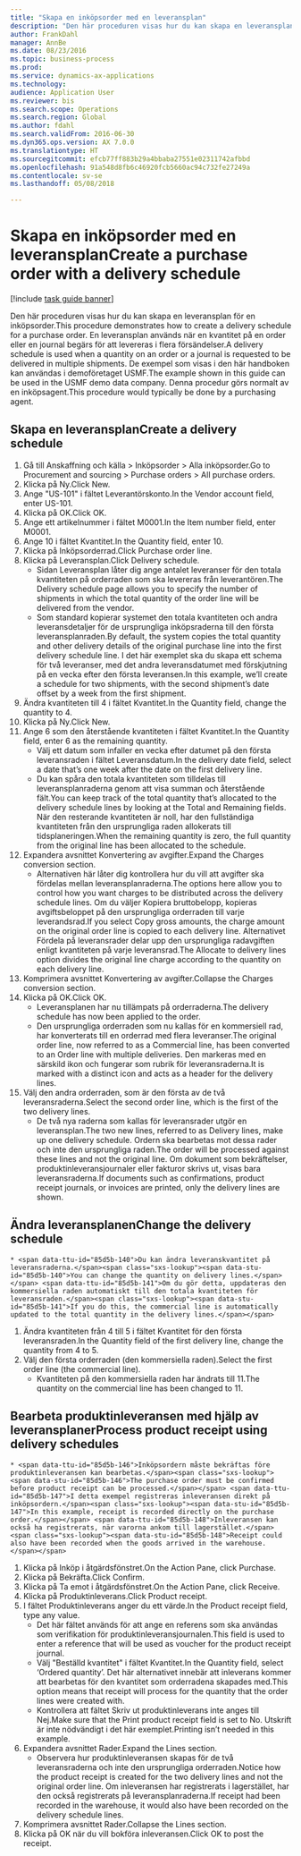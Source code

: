```yaml
--- 
title: "Skapa en inköpsorder med en leveransplan"
description: "Den här proceduren visas hur du kan skapa en leveransplan för en inköpsorder."
author: FrankDahl
manager: AnnBe
ms.date: 08/23/2016
ms.topic: business-process
ms.prod: 
ms.service: dynamics-ax-applications
ms.technology: 
audience: Application User
ms.reviewer: bis
ms.search.scope: Operations
ms.search.region: Global
ms.author: fdahl
ms.search.validFrom: 2016-06-30
ms.dyn365.ops.version: AX 7.0.0
ms.translationtype: HT
ms.sourcegitcommit: efcb77ff883b29a4bbaba27551e02311742afbbd
ms.openlocfilehash: 91a548d8fb6c46920fcb5660ac94c732fe27249a
ms.contentlocale: sv-se
ms.lasthandoff: 05/08/2018

---
```

# <a name="create-a-purchase-order-with-a-delivery-schedule"></a><span data-ttu-id="85d5b-103">Skapa en inköpsorder med en leveransplan</span><span class="sxs-lookup"><span data-stu-id="85d5b-103">Create a purchase order with a delivery schedule</span></span>

[!include [task guide banner](../../includes/task-guide-banner.md)]

<span data-ttu-id="85d5b-104">Den här proceduren visas hur du kan skapa en leveransplan för en inköpsorder.</span><span class="sxs-lookup"><span data-stu-id="85d5b-104">This procedure demonstrates how to create a delivery schedule for a purchase order.</span></span> <span data-ttu-id="85d5b-105">En leveransplan används när en kvantitet på en order eller en journal begärs för att levereras i flera försändelser.</span><span class="sxs-lookup"><span data-stu-id="85d5b-105">A delivery schedule is used when a quantity on an order or a journal is requested to be delivered in multiple shipments.</span></span> <span data-ttu-id="85d5b-106">De exempel som visas i den här handboken kan användas i demoföretaget USMF.</span><span class="sxs-lookup"><span data-stu-id="85d5b-106">The example shown in this guide can be used in the USMF demo data company.</span></span> <span data-ttu-id="85d5b-107">Denna procedur görs normalt av en inköpsagent.</span><span class="sxs-lookup"><span data-stu-id="85d5b-107">This procedure would typically be done by a purchasing agent.</span></span>


## <a name="create-a-delivery-schedule"></a><span data-ttu-id="85d5b-108">Skapa en leveransplan</span><span class="sxs-lookup"><span data-stu-id="85d5b-108">Create a delivery schedule</span></span>
1. <span data-ttu-id="85d5b-109">Gå till Anskaffning och källa > Inköpsorder > Alla inköpsorder.</span><span class="sxs-lookup"><span data-stu-id="85d5b-109">Go to Procurement and sourcing > Purchase orders > All purchase orders.</span></span>
2. <span data-ttu-id="85d5b-110">Klicka på Ny.</span><span class="sxs-lookup"><span data-stu-id="85d5b-110">Click New.</span></span>
3. <span data-ttu-id="85d5b-111">Ange "US-101" i fältet Leverantörskonto.</span><span class="sxs-lookup"><span data-stu-id="85d5b-111">In the Vendor account field, enter US-101.</span></span>
4. <span data-ttu-id="85d5b-112">Klicka på OK.</span><span class="sxs-lookup"><span data-stu-id="85d5b-112">Click OK.</span></span>
5. <span data-ttu-id="85d5b-113">Ange ett artikelnummer i fältet M0001.</span><span class="sxs-lookup"><span data-stu-id="85d5b-113">In the Item number field, enter M0001.</span></span>
6. <span data-ttu-id="85d5b-114">Ange 10 i fältet Kvantitet.</span><span class="sxs-lookup"><span data-stu-id="85d5b-114">In the Quantity field, enter 10.</span></span>
7. <span data-ttu-id="85d5b-115">Klicka på Inköpsorderrad.</span><span class="sxs-lookup"><span data-stu-id="85d5b-115">Click Purchase order line.</span></span>
8. <span data-ttu-id="85d5b-116">Klicka på Leveransplan.</span><span class="sxs-lookup"><span data-stu-id="85d5b-116">Click Delivery schedule.</span></span>
    * <span data-ttu-id="85d5b-117">Sidan Leveransplan låter dig ange antalet leveranser för den totala kvantiteten på orderraden som ska levereras från leverantören.</span><span class="sxs-lookup"><span data-stu-id="85d5b-117">The Delivery schedule page allows you to specify the number of shipments in which the total quantity of the order line will be delivered from the vendor.</span></span>  
    * <span data-ttu-id="85d5b-118">Som standard kopierar systemet den totala kvantiteten och andra leveransdetaljer för de ursprungliga inköpsraderna till den första leveransplanraden.</span><span class="sxs-lookup"><span data-stu-id="85d5b-118">By default, the system copies the total quantity and other delivery details of the original purchase line into the first delivery schedule line.</span></span> <span data-ttu-id="85d5b-119">I det här exemplet ska du skapa ett schema för två leveranser, med det andra leveransdatumet med förskjutning på en vecka efter den första leveransen.</span><span class="sxs-lookup"><span data-stu-id="85d5b-119">In this example, we’ll create a schedule for two shipments, with the second shipment’s date offset by a week from the first shipment.</span></span>  
9. <span data-ttu-id="85d5b-120">Ändra kvantiteten till 4 i fältet Kvantitet.</span><span class="sxs-lookup"><span data-stu-id="85d5b-120">In the Quantity field, change the quantity to 4.</span></span>
10. <span data-ttu-id="85d5b-121">Klicka på Ny.</span><span class="sxs-lookup"><span data-stu-id="85d5b-121">Click New.</span></span>
11. <span data-ttu-id="85d5b-122">Ange 6 som den återstående kvantiteten i fältet Kvantitet.</span><span class="sxs-lookup"><span data-stu-id="85d5b-122">In the Quantity field, enter 6 as the remaining quantity.</span></span>
    * <span data-ttu-id="85d5b-123">Välj ett datum som infaller en vecka efter datumet på den första leveransraden i fältet Leveransdatum.</span><span class="sxs-lookup"><span data-stu-id="85d5b-123">In the delivery date field, select a date that’s one week after the date on the first delivery line.</span></span>  
    * <span data-ttu-id="85d5b-124">Du kan spåra den totala kvantiteten som tilldelas till leveransplanraderna genom att visa summan och återstående fält.</span><span class="sxs-lookup"><span data-stu-id="85d5b-124">You can keep track of the total quantity that’s allocated to the delivery schedule lines by looking at the Total and Remaining fields.</span></span> <span data-ttu-id="85d5b-125">När den resterande kvantiteten är noll, har den fullständiga kvantiteten från den ursprungliga raden allokerats till tidsplaneringen.</span><span class="sxs-lookup"><span data-stu-id="85d5b-125">When the remaining quantity is zero, the full quantity from the original line has been allocated to the schedule.</span></span>  
12. <span data-ttu-id="85d5b-126">Expandera avsnittet Konvertering av avgifter.</span><span class="sxs-lookup"><span data-stu-id="85d5b-126">Expand the Charges conversion section.</span></span>
    * <span data-ttu-id="85d5b-127">Alternativen här låter dig kontrollera hur du vill att avgifter ska fördelas mellan leveransplanraderna.</span><span class="sxs-lookup"><span data-stu-id="85d5b-127">The options here allow you to control how you want charges to be distributed across the delivery schedule lines.</span></span> <span data-ttu-id="85d5b-128">Om du väljer Kopiera bruttobelopp, kopieras avgiftsbeloppet på den ursprungliga orderraden till varje leverandsrad.</span><span class="sxs-lookup"><span data-stu-id="85d5b-128">If you select Copy gross amounts, the charge amount on the original order line is copied to each delivery line.</span></span> <span data-ttu-id="85d5b-129">Alternativet Fördela på leveransrader delar upp den ursprungliga radavgiften enligt kvantiteten på varje leveransrad.</span><span class="sxs-lookup"><span data-stu-id="85d5b-129">The Allocate to delivery lines option divides the original line charge according to the quantity on each delivery line.</span></span>  
13. <span data-ttu-id="85d5b-130">Komprimera avsnittet Konvertering av avgifter.</span><span class="sxs-lookup"><span data-stu-id="85d5b-130">Collapse the Charges conversion section.</span></span>
14. <span data-ttu-id="85d5b-131">Klicka på OK.</span><span class="sxs-lookup"><span data-stu-id="85d5b-131">Click OK.</span></span>
    * <span data-ttu-id="85d5b-132">Leveransplanen har nu tillämpats på orderraderna.</span><span class="sxs-lookup"><span data-stu-id="85d5b-132">The delivery schedule has now been applied to the order.</span></span>  
    * <span data-ttu-id="85d5b-133">Den ursprungliga orderraden som nu kallas för en kommersiell rad, har konverterats till en orderrad med flera leveranser.</span><span class="sxs-lookup"><span data-stu-id="85d5b-133">The original order line, now referred to as a Commercial line, has been converted to an Order line with multiple deliveries.</span></span> <span data-ttu-id="85d5b-134">Den markeras med en särskild ikon och fungerar som rubrik för leveransraderna.</span><span class="sxs-lookup"><span data-stu-id="85d5b-134">It is marked with a distinct icon and acts as a header for the delivery lines.</span></span>  
15. <span data-ttu-id="85d5b-135">Välj den andra orderraden, som är den första av de två leveransraderna.</span><span class="sxs-lookup"><span data-stu-id="85d5b-135">Select the second order line, which is the first of the two delivery lines.</span></span>
    * <span data-ttu-id="85d5b-136">De två nya raderna som kallas för leveransrader utgör en leveransplan.</span><span class="sxs-lookup"><span data-stu-id="85d5b-136">The two new lines, referred to as Delivery lines, make up one delivery schedule.</span></span> <span data-ttu-id="85d5b-137">Ordern ska bearbetas mot dessa rader och inte den ursprungliga raden.</span><span class="sxs-lookup"><span data-stu-id="85d5b-137">The order will be processed against these lines and not the original line.</span></span> <span data-ttu-id="85d5b-138">Om dokument som bekräftelser, produktinleveransjournaler eller fakturor skrivs ut, visas bara leveransraderna.</span><span class="sxs-lookup"><span data-stu-id="85d5b-138">If documents such as confirmations, product receipt journals, or invoices are printed, only the delivery lines are shown.</span></span>  

## <a name="change-the-delivery-schedule"></a><span data-ttu-id="85d5b-139">Ändra leveransplanen</span><span class="sxs-lookup"><span data-stu-id="85d5b-139">Change the delivery schedule</span></span>
    * <span data-ttu-id="85d5b-140">Du kan ändra leveranskvantitet på leveransraderna.</span><span class="sxs-lookup"><span data-stu-id="85d5b-140">You can change the quantity on delivery lines.</span></span> <span data-ttu-id="85d5b-141">Om du gör detta, uppdateras den kommersiella raden automatiskt till den totala kvantiteten för leveransraden.</span><span class="sxs-lookup"><span data-stu-id="85d5b-141">If you do this, the commercial line is automatically updated to the total quantity in the delivery lines.</span></span>  
1. <span data-ttu-id="85d5b-142">Ändra kvantiteten från 4 till 5 i fältet Kvantitet för den första leveransraden.</span><span class="sxs-lookup"><span data-stu-id="85d5b-142">In the Quantity field of the first delivery line, change the quantity from 4 to 5.</span></span>
2. <span data-ttu-id="85d5b-143">Välj den första orderraden (den kommersiella raden).</span><span class="sxs-lookup"><span data-stu-id="85d5b-143">Select the first order line (the commercial line).</span></span>
    * <span data-ttu-id="85d5b-144">Kvantiteten på den kommersiella raden har ändrats till 11.</span><span class="sxs-lookup"><span data-stu-id="85d5b-144">The quantity on the commercial line has been changed to 11.</span></span>  

## <a name="process-product-receipt-using-delivery-schedules"></a><span data-ttu-id="85d5b-145">Bearbeta produktinleveransen med hjälp av leveransplaner</span><span class="sxs-lookup"><span data-stu-id="85d5b-145">Process product receipt using delivery schedules</span></span>
    * <span data-ttu-id="85d5b-146">Inköpsordern måste bekräftas före produktinleveransen kan bearbetas.</span><span class="sxs-lookup"><span data-stu-id="85d5b-146">The purchase order must be confirmed before product receipt can be processed.</span></span> <span data-ttu-id="85d5b-147">I detta exempel registreras inleveransen direkt på inköpsordern.</span><span class="sxs-lookup"><span data-stu-id="85d5b-147">In this example, receipt is recorded directly on the purchase order.</span></span> <span data-ttu-id="85d5b-148">Inleveransen kan också ha registrerats, när varorna ankom till lagerstället.</span><span class="sxs-lookup"><span data-stu-id="85d5b-148">Receipt could also have been recorded when the goods arrived in the warehouse.</span></span>  
1. <span data-ttu-id="85d5b-149">Klicka på Inköp i åtgärdsfönstret.</span><span class="sxs-lookup"><span data-stu-id="85d5b-149">On the Action Pane, click Purchase.</span></span>
2. <span data-ttu-id="85d5b-150">Klicka på Bekräfta.</span><span class="sxs-lookup"><span data-stu-id="85d5b-150">Click Confirm.</span></span>
3. <span data-ttu-id="85d5b-151">Klicka på Ta emot i åtgärdsfönstret.</span><span class="sxs-lookup"><span data-stu-id="85d5b-151">On the Action Pane, click Receive.</span></span>
4. <span data-ttu-id="85d5b-152">Klicka på Produktinleverans.</span><span class="sxs-lookup"><span data-stu-id="85d5b-152">Click Product receipt.</span></span>
5. <span data-ttu-id="85d5b-153">I fältet Produktinleverans anger du ett värde.</span><span class="sxs-lookup"><span data-stu-id="85d5b-153">In the Product receipt field, type any value.</span></span>
    * <span data-ttu-id="85d5b-154">Det här fältet används för att ange en referens som ska användas som verifikation för produktinleveransjournalen.</span><span class="sxs-lookup"><span data-stu-id="85d5b-154">This field is used to enter a reference that will be used as voucher for the product receipt journal.</span></span>  
    * <span data-ttu-id="85d5b-155">Välj "Beställd kvantitet" i fältet Kvantitet.</span><span class="sxs-lookup"><span data-stu-id="85d5b-155">In the Quantity field, select ‘Ordered quantity’.</span></span> <span data-ttu-id="85d5b-156">Det här alternativet innebär att inleverans kommer att bearbetas för den kvantitet som orderradena skapades med.</span><span class="sxs-lookup"><span data-stu-id="85d5b-156">This option means that receipt will process for the quantity that the order lines were created with.</span></span>  
    * <span data-ttu-id="85d5b-157">Kontrollera att fältet Skriv ut produktinleverans inte anges till Nej.</span><span class="sxs-lookup"><span data-stu-id="85d5b-157">Make sure that the Print product receipt field is set to No.</span></span> <span data-ttu-id="85d5b-158">Utskrift är inte nödvändigt i det här exemplet.</span><span class="sxs-lookup"><span data-stu-id="85d5b-158">Printing isn’t needed in this example.</span></span>  
6. <span data-ttu-id="85d5b-159">Expandera avsnittet Rader.</span><span class="sxs-lookup"><span data-stu-id="85d5b-159">Expand the Lines section.</span></span>
    * <span data-ttu-id="85d5b-160">Observera hur produktinleveransen skapas för de två leveransraderna och inte den ursprungliga orderraden.</span><span class="sxs-lookup"><span data-stu-id="85d5b-160">Notice how the product receipt is created for the two delivery lines and not the original order line.</span></span> <span data-ttu-id="85d5b-161">Om inleveransen har registrerats i lagerstället, har den också registrerats på leveransplanraderna.</span><span class="sxs-lookup"><span data-stu-id="85d5b-161">If receipt had been recorded in the warehouse, it would also have been recorded on the delivery schedule lines.</span></span>  
7. <span data-ttu-id="85d5b-162">Komprimera avsnittet Rader.</span><span class="sxs-lookup"><span data-stu-id="85d5b-162">Collapse the Lines section.</span></span>
8. <span data-ttu-id="85d5b-163">Klicka på OK när du vill bokföra inleveransen.</span><span class="sxs-lookup"><span data-stu-id="85d5b-163">Click OK to post the receipt.</span></span>


